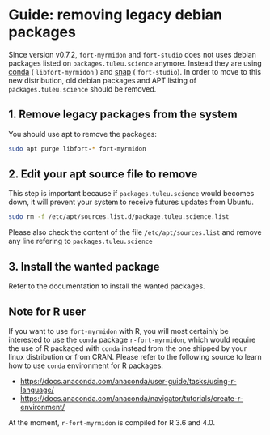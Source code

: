 # Guide: removing legacy debian packages

Since version v0.7.2, `fort-myrmidon` and `fort-studio` does not
uses debian packages listed on `packages.tuleu.science`
anymore. Instead they are using
[conda](https://docs.conda.io/en/latest) ( `libfort-myrmidon` ) and
[snap](https://snapcraft.io) ( `fort-studio`). In order to move to
this new distribution, old debian packages and APT listing of
`packages.tuleu.science` should be removed.

## 1. Remove legacy packages from the system

You should use apt to remove the packages:

 ``` bash
 sudo apt purge libfort-* fort-myrmidon
 ```

## 2. Edit your apt source file to remove

This step is important because if `packages.tuleu.science` would
becomes down, it will prevent your system to receive futures updates
from Ubuntu.

``` bash
sudo rm -f /etc/apt/sources.list.d/package.tuleu.science.list
```

Please also check the content of the file `/etc/apt/sources.list` and
remove any line refering to `packages.tuleu.science`

## 3. Install the wanted package

Refer to the documentation to install the wanted packages.

## Note for R user

If you want to use `fort-myrmidon` with R, you will most certainly be
interested to use the `conda` package `r-fort-myrmidon`, which would
require the use of R packaged with `conda` instead from the one
shipped by your linux distribution or from CRAN. Please refer to the
following source to learn how to use `conda` environment for R
packages:


* https://docs.anaconda.com/anaconda/user-guide/tasks/using-r-language/
* https://docs.anaconda.com/anaconda/navigator/tutorials/create-r-environment/

At the moment, `r-fort-myrmidon` is compiled for R 3.6 and 4.0.
